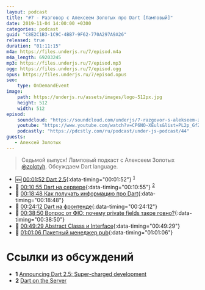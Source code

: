 ```yaml
---
layout: podcast
title: "#7 - Разговор с Алексеем Золотых про Dart [Ламповый]"
date: 2019-11-04 14:00:00 +0300
categories: podcast
guid: "C8E2C1B3-1C9C-4BB7-9F62-770A297A9A26"
released: true
duration: "01:11:15"
m4a: https://files.underjs.ru/7/episod.m4a
m4a_length: 69203245
mp3: https://files.underjs.ru/7/episod.mp3
ogg: https://files.underjs.ru/7/episod.ogg
opus: https://files.underjs.ru/7/episod.opus
seo:
    type: OnDemandEvent
image:
    path: https://underjs.ru/assets/images/logo-512px.jpg
    height: 512
    width: 512
episod:
    soundcloud: "https://soundcloud.com/underjs/7-razgovor-s-alekseem-zolotykh-pro-dart-lampovyy"
    youtube: "https://www.youtube.com/watch?v=CP6NO-XEuls&list=PL2p_GfZz-_1OWXrKUZRBc8LzMz5FJNXW7"
    podcastly: "https://pdcstly.com/ru/podcast/under-js-podcast/44"
guests:
   - Алексей Золотых
---
```


> Седьмой выпуск! Ламповый подкаст с Алексеем Золотых [@zolotyh](https://twitter.com/zolotyh). Обсуждаем Dart language.

- 🆕 [00:01:52 Dart 2.5](#){:data-timing="00:01:52"} <sup>[1](#note1)</sup>
- 🤔 [00:10:55 Dart на сервере](#){:data-timing="00:10:55"} <sup>[2](#note2)</sup>
- 🤔 [00:18:48 Как получать информацию про Dart](#){:data-timing="00:18:48"}
- 🤔 [00:24:12 Dart на фронтенде](#){:data-timing="00:24:12"}
- 🤔 [00:38:50 Вопрос от ФЮ: почему private fields такое говно?](#){:data-timing="00:38:50"}
- 🤔 [00:49:29 Abstract Classs и Interface](#){:data-timing="00:49:29"}
- 🤔 [01:01:06 Пакетный менеджер pub](#){:data-timing="01:01:06"}

# Ссылки из обсуждений

- <b id="note1">1</b> [Announcing Dart 2.5: Super-charged development](https://medium.com/dartlang/announcing-dart-2-5-super-charged-development-328822024970)
- <b id="note2">2</b> [Dart on the Server](https://dart-lang.github.io/server/server.html)
